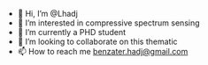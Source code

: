 - 👋 Hi, I’m @Lhadj 
- 👀 I’m interested in compressive spectrum sensing
- 🌱 I’m currently a PHD student
- 💞️ I’m looking to collaborate on this thematic
- 📫 How to reach me benzater.hadj@gmail.com

<!---
LhadjBENZATER/LhadjBENZATER is a ✨ special ✨ repository because its `README.md` (this file) appears on your GitHub profile.
You can click the Preview link to take a look at your changes.
--->
